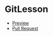 # GitLesson
- [Preview](https://vinniej-2k20.github.io/GitLesson/)
- [Pull Request](https://github.com/VinnieJ-2k20/GitLesson/pull/1/files)